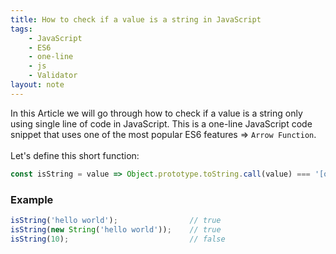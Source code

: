 ```yaml
---
title: How to check if a value is a string in JavaScript
tags:
    - JavaScript
    - ES6
    - one-line
    - js
    - Validator
layout: note
---
```




In this Article we will go through how to check if a value is a string only using single line of code in JavaScript.
This is a one-line JavaScript code snippet that uses one of the most popular ES6 features => `Arrow Function`.
<br/>
<br/>
Let's define this short function:

```js {.wrap}
const isString = value => Object.prototype.toString.call(value) === '[object String]';
```

### Example

```js {.wrap}
isString('hello world');                // true
isString(new String('hello world'));    // true
isString(10);                           // false
```